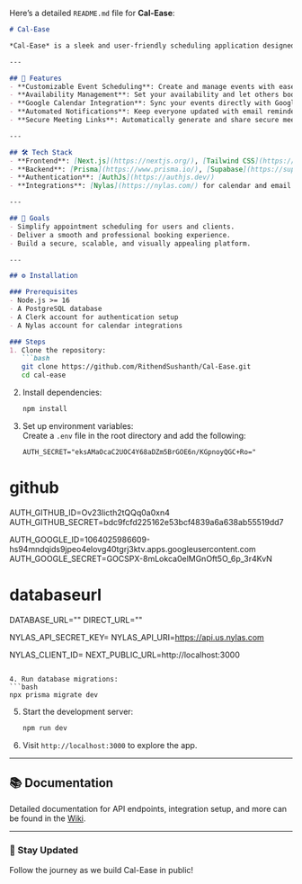 Here’s a detailed `README.md` file for **Cal-Ease**:  

```markdown
# Cal-Ease  

*Cal-Ease* is a sleek and user-friendly scheduling application designed to simplify appointment booking and calendar management. Whether you're an individual, freelancer, or business, Cal-Ease streamlines the scheduling process and enhances productivity.  

---

## 🚀 Features  
- **Customizable Event Scheduling**: Create and manage events with ease.  
- **Availability Management**: Set your availability and let others book slots that work for you.  
- **Google Calendar Integration**: Sync your events directly with Google Calendar.  
- **Automated Notifications**: Keep everyone updated with email reminders and confirmations.  
- **Secure Meeting Links**: Automatically generate and share secure meeting links (e.g., Google Meet).  

---

## 🛠️ Tech Stack  
- **Frontend**: [Next.js](https://nextjs.org/), [Tailwind CSS](https://tailwindcss.com/), [Shadcn UI](https://shadcn.dev/)  
- **Backend**: [Prisma](https://www.prisma.io/), [Supabase](https://supabase.com/)  
- **Authentication**: [AuthJs](https://authjs.dev/)  
- **Integrations**: [Nylas](https://nylas.com/) for calendar and email functionality  

---

## 🎯 Goals  
- Simplify appointment scheduling for users and clients.  
- Deliver a smooth and professional booking experience.  
- Build a secure, scalable, and visually appealing platform.  

---

## ⚙️ Installation  

### Prerequisites  
- Node.js >= 16  
- A PostgreSQL database  
- A Clerk account for authentication setup  
- A Nylas account for calendar integrations  

### Steps  
1. Clone the repository:  
   ```bash  
   git clone https://github.com/RithendSushanth/Cal-Ease.git  
   cd cal-ease  
   ```  

2. Install dependencies:  
   ```bash  
   npm install  
   ```  

3. Set up environment variables:  
   Create a `.env` file in the root directory and add the following:  
   ```env  
   AUTH_SECRET="eksAMaOcaC2UOC4Y68aDZm5BrGOE6n/KGpnoyQGC+Ro="

# github
AUTH_GITHUB_ID=Ov23licth2tQQq0a0xn4
AUTH_GITHUB_SECRET=bdc9fcfd225162e53bcf4839a6a638ab55519dd7


AUTH_GOOGLE_ID=1064025986609-hs94mndqids9jpeo4elovg40tgrj3ktv.apps.googleusercontent.com
AUTH_GOOGLE_SECRET=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

# databaseurl
DATABASE_URL=""
DIRECT_URL=""


NYLAS_API_SECRET_KEY=
NYLAS_API_URI=https://api.us.nylas.com


NYLAS_CLIENT_ID=
NEXT_PUBLIC_URL=http://localhost:3000 
   ```  

4. Run database migrations:  
   ```bash  
   npx prisma migrate dev  
   ```  

5. Start the development server:  
   ```bash  
   npm run dev  
   ```  

6. Visit `http://localhost:3000` to explore the app.  

---

## 📚 Documentation  
Detailed documentation for API endpoints, integration setup, and more can be found in the [Wiki](https://github.com/your-username/cal-ease/wiki).  


---
### 🔗 Stay Updated  
Follow the journey as we build Cal-Ease in public!  